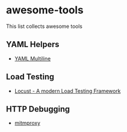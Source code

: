 # awesome-tools
This list collects awesome tools

## YAML Helpers

- [YAML Multiline](https://yaml-multiline.info/)

## Load Testing

- [Locust - A modern Load Testing Framework](https://locust.io/)

## HTTP Debugging

- [mitmproxy](https://mitmproxy.org/)
